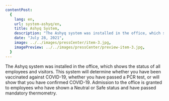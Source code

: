 ```yaml
---
contentPost:
  {
    lang: en,
    url: system-ashyq/en,
    title: Ashyq System,
    description: "The Ashyq system was installed in the office, which shows ...",
    date: "July 28, 2021",
    image: ../../images/pressCenter/item-3.jpg,
    imagePreview: ../../images/pressCenter/preview-item-3.jpg,
  }
---
```


The Ashyq system was installed in the office, which shows the status of all employees and visitors. This system will determine whether you have been vaccinated against COVID-19, whether you have passed a PCR test, or will show that you have confirmed COVID-19. Admission to the office is granted to employees who have shown a Neutral or Safe status and have passed mandatory thermometry.